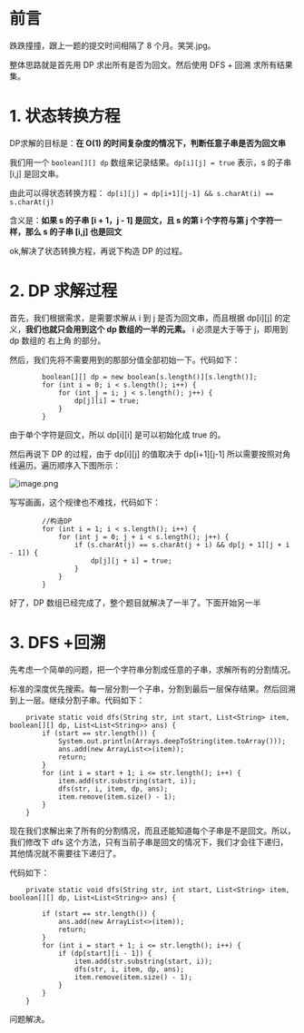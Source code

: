# 前言

跌跌撞撞，跟上一题的提交时间相隔了 8 个月。笑哭.jpg。

整体思路就是首先用 DP 求出所有是否为回文。然后使用 DFS + 回溯 求所有结果集。

# 1. 状态转换方程

DP求解的目标是：**在 O(1) 的时间复杂度的情况下，判断任意子串是否为回文串**

我们用一个 `boolean[][] dp` 数组来记录结果。`dp[i][j] = true` 表示，s 的子串 [i,j] 是回文串。

由此可以得状态转换方程： `dp[i][j] = dp[i+1][j-1] && s.charAt(i) == s.charAt(j)`

含义是：**如果 s 的子串 [i + 1，j - 1] 是回文，且 s 的第 i 个字符与第 j 个字符一样，那么 s 的子串 [i,j] 也是回文**

ok,解决了状态转换方程，再说下构造 DP 的过程。

# 2. DP 求解过程

首先，我们根据需求，是需要求解从 i 到 j 是否为回文串，而且根据 dp[i][j] 的定义，**我们也就只会用到这个 dp 数组的一半的元素。** i 必须是大于等于 j，即用到 dp 数组的 右上角 的部分。

然后，我们先将不需要用到的那部分值全部初始一下。代码如下：

```
        boolean[][] dp = new boolean[s.length()][s.length()];
        for (int i = 0; i < s.length(); i++) {
            for (int j = i; j < s.length(); j++) {
                dp[j][i] = true;
            }
        }
```

由于单个字符是回文，所以 dp[i][i] 是可以初始化成 true 的。

然后再说下 DP 的过程，由于 dp[i][j] 的值取决于 dp[i+1][j-1] 所以需要按照对角线遍历。遍历顺序入下图所示：

![image.png](https://pic.leetcode-cn.com/bfda33e8349616a2326e17a83d4df3b43ad251a26d59115c271c3bcc1c97ffd5-image.png)

写写画画，这个规律也不难找，代码如下：

```
        //构造DP
        for (int i = 1; i < s.length(); i++) {
            for (int j = 0; j + i < s.length(); j++) {
                if (s.charAt(j) == s.charAt(j + i) && dp[j + 1][j + i - 1]) {
                    dp[j][j + i] = true;
                }
            }
        }
```
好了，DP 数组已经完成了，整个题目就解决了一半了。下面开始另一半

# 3. DFS +回溯

先考虑一个简单的问题，把一个字符串分割成任意的子串，求解所有的分割情况。

标准的深度优先搜索。每一层分割一个子串，分割到最后一层保存结果。然后回溯到上一层。继续分割子串。代码如下：

```
    private static void dfs(String str, int start, List<String> item, boolean[][] dp, List<List<String>> ans) {
        if (start == str.length()) {
            System.out.println(Arrays.deepToString(item.toArray()));
            ans.add(new ArrayList<>(item));
            return;
        }
        for (int i = start + 1; i <= str.length(); i++) {
            item.add(str.substring(start, i));
            dfs(str, i, item, dp, ans);
            item.remove(item.size() - 1);
        }
    }
```

现在我们求解出来了所有的分割情况，而且还能知道每个子串是不是回文。所以，我们修改下 dfs 这个方法，只有当前子串是回文的情况下，我们才会往下递归，其他情况就不需要往下递归了。

代码如下：

```
    private static void dfs(String str, int start, List<String> item, boolean[][] dp, List<List<String>> ans) {

        if (start == str.length()) {
            ans.add(new ArrayList<>(item));
            return;
        }
        for (int i = start + 1; i <= str.length(); i++) {
            if (dp[start][i - 1]) {
                item.add(str.substring(start, i));
                dfs(str, i, item, dp, ans);
                item.remove(item.size() - 1);
            }
        }
    }
```

问题解决。